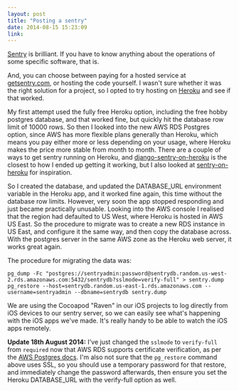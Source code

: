 ```yaml
---
layout: post
title: "Posting a sentry"
date: 2014-08-15 15:23:09
link:
---
```

[Sentry](https://github.com/getsentry/sentry) is brilliant. If you have to know anything about the operations of some specific software, that is.

And, you can choose between paying for a hosted service at [getsentry.com](https://getsentry.com/), or hosting the code yourself. I wasn't sure whether it was the right solution for a project, so I opted to try hosting on [Heroku](https://heroku.com) and see if that worked.

My first attempt used the fully free Heroku option, including the free hobby postgres database, and that worked fine, but quickly hit the database row limit of 10000 rows. So then I looked into the new AWS RDS Postgres option, since AWS has more flexible plans generally than Heroku, which means you pay either more or less depending on your usage, where Heroku makes the price more stable from month to month. There are a couple of ways to get sentry running on Heroku, and [django-sentry-on-heroku](https://github.com/doptio/django-sentry-on-heroku) is the closest to how I ended up getting it working, but I also looked at [sentry-on-heroku](https://github.com/fastmonkeys/sentry-on-heroku) for inspiration.

So I created the database, and updated the DATABASE_URL environment variable in the Heroku app, and it worked fine again, this time without the database row limits. However, very soon the app stopped responding and just became practically unusable. Looking into the AWS console I realised that the region had defaulted to US West, where Heroku is hosted in AWS US East. So the procedure to migrate was to create a new RDS instance in US East, and configure it the same way, and then copy the database across. With the postgres server in the same AWS zone as the Heroku web server, it works great again.

The procedure for migrating the data was:

```
pg_dump -Fc "postgres://sentryadmin:password@sentrydb.random.us-west-2.rds.amazonaws.com:5432/sentrydb?sslmode=verify-full" > sentry.dump
pg_restore --host=sentrydb.random.us-east-1.rds.amazonaws.com --username=sentryadmin --dbname=sentrydb sentry.dump
```

We are using the Cocoapod "Raven" in our iOS projects to log directly from iOS devices to our sentry server, so we can easily see what's happening with the iOS apps we've made. It's really handy to be able to watch the iOS apps remotely.

**Update 18th August 2014:** I've just changed the `sslmode` to `verify-full` from `required` now that AWS RDS supports certificate verification, as per the [AWS Postgres docs](http://docs.aws.amazon.com/AmazonRDS/latest/UserGuide/CHAP_PostgreSQL.html#PostgreSQL.Concepts.General.SSL). I'm also not sure that the `pg_restore` command above uses SSL, so you should use a temporary password for that restore, and immediately change the password afterwards, then ensure you set the Heroku DATABASE_URL with the verify-full option as well.
